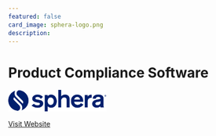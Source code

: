 ```yaml
---
featured: false
card_image: sphera-logo.png
description: 
---
```


# Product Compliance Software
<img src="sphera-logo.png" alt="Logo" style="max-width: 200px; height: auto;">

<a href="https://sphera.com/solutions/product-stewardship/product-compliance-software/">Visit Website</a>  

